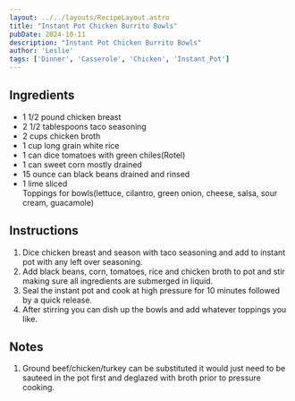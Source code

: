 ```yaml
---
layout: ../../layouts/RecipeLayout.astro
title: "Instant Pot Chicken Burrito Bowls"
pubDate: 2024-10-11
description: "Instant Pot Chicken Burrito Bowls"
author: 'Leslie'
tags: ['Dinner', 'Casserole', 'Chicken', 'Instant_Pot']
---
```


<h2 class='text-2xl py-4'>Ingredients</h2>
<ul class='list-disc ms-4 ps-4 py-2'>
    <li>1 1/2 pound chicken breast</li>
    <li>2 1/2 tablespoons taco seasoning</li>
    <li>2 cups chicken broth</li>
    <li>1 cup long grain white rice</li>
    <li>1 can dice tomatoes with green chiles(Rotel)</li>
    <li>1 can sweet corn mostly drained</li>
    <li>15 ounce can black beans drained and rinsed</li>
    <li>1 lime sliced</li>
    <li?>Toppings for bowls(lettuce, cilantro, green onion, cheese, salsa, sour cream, guacamole)</li>
</ul>
<h2 class='text-2xl py-4'>Instructions</h2>
<ol class='list-decimal ms-4 ps-4 py-2'>
    <li>Dice chicken breast and season with taco seasoning and add to instant pot with any left over seasoning.</li>
    <li>Add black beans, corn, tomatoes, rice and chicken broth to pot and stir making sure all ingredients are submerged in liquid.</li>
    <li>Seal the instant pot and cook at high pressure for 10 minutes followed by a quick release.</li>
    <li>After stirring you can dish up the bowls and add whatever toppings you like.</li>
</ol>
<h2 class='text-2xl py-4'>Notes</h2>
<ol class='list-decimal ms-4 ps-4 py-2'>
    <li>Ground beef/chicken/turkey can be substituted it would just need to be sauteed in the pot first and deglazed with broth prior to pressure cooking.</li>
</ol>
